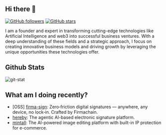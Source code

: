 ## Hi there 👋

[![GitHub followers](https://img.shields.io/github/followers/koofree?label=Follow&style=social)](https://github.com/koofree)
[![GitHub stars](https://img.shields.io/github/stars/koofree?label=Stars&style=social)](https://github.com/koofree)

I am a founder and expert in transforming cutting-edge technologies like Artificial Intelligence and web3 into successful business ventures. With a deep understanding of these fields and a strategic approach, I focus on creating innovative business models and driving growth by leveraging the unique opportunities these technologies offer.



## Github Stats
![git-stat](https://github-readme-stats.vercel.app/api?username=koofree&show_icons=true&theme=dark&hide_border=true)


## What am I doing recently?

- [OSS] [firma-sign](https://github.com/firmachain/firma-sign): Zero‑friction digital signatures — anywhere, any device, no lock‑in. Crafted by Firmachain.
- [hereby](https://hereby.me/): The agentic AI-based electronic signature platform.
- [mintall](https://designdash.ai/): The AI-powered image editing platform with built-in IP protection for e-commerce.

<!--
**koofree/koofree** is a ✨ _special_ ✨ repository because its `README.md` (this file) appears on your GitHub profile.

Here are some ideas to get you started:

- 🔭 I’m currently working on ...
- 🌱 I’m currently learning ...
- 👯 I’m looking to collaborate on ...
- 🤔 I’m looking for help with ...
- 💬 Ask me about ...
- 📫 How to reach me: ...
- 😄 Pronouns: ...
- ⚡ Fun fact: ...
-->
